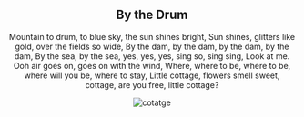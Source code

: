 <div align="center">
    

## By the Drum

Mountain to drum, to blue sky, the sun shines bright,
Sun shines, glitters like gold, over the fields so wide,
By the dam, by the dam, by the dam, by the dam,
By the sea, by the sea, yes, yes, yes, sing so, sing sing,
Look at me. Ooh air goes on, goes on with the wind,
Where, where to be, where to be, where will you be, where to stay,
Little cottage, flowers smell sweet, cottage, are you free, little cottage?


![cotatge](/writing/images/cottage_drum.png)